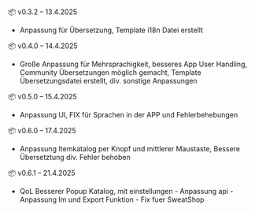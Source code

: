 📦 v0.3.2 – 13.4.2025

- Anpassung für Übersetzung, Template i18n Datei erstellt 

📦 v0.4.0 – 14.4.2025

- Große Anpassung für Mehrsprachigkeit, besseres App User Handling, Community Übersetzungen möglich gemacht, Template Übersetzungsdatei erstellt, div. sonstige Anpassungen

📦 v0.5.0 – 15.4.2025

- Anpassung UI, FIX für Sprachen in der APP und Fehlerbehebungen

📦 v0.6.0 – 17.4.2025

- Anpassung Itemkatalog per Knopf und mittlerer Maustaste, Bessere Übersetztung div. Fehler behoben 

📦 v0.6.1 – 21.4.2025

- QoL Besserer Popup Katalog, mit einstellungen - Anpassung api - Anpassung Im und Export Funktion - Fix fuer SweatShop

